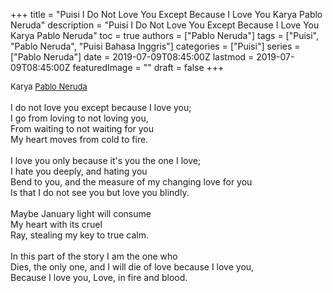 +++
title = "Puisi I Do Not Love You Except Because I Love You Karya Pablo Neruda"
description = "Puisi I Do Not Love You Except Because I Love You Karya Pablo Neruda"
toc = true
authors = ["Pablo Neruda"]
tags = ["Puisi", "Pablo Neruda", "Puisi Bahasa Inggris"]
categories = ["Puisi"]
series = ["Pablo Neruda"]
date = 2019-07-09T08:45:00Z
lastmod = 2019-07-09T08:45:00Z
featuredImage = ""
draft = false
+++

<div style="text-align: justify;">
<div style="font-size: small;">Karya <a href="/authors/pablo-neruda/" target="_blank">Pablo Neruda</a></div><br />
I do not love you except because I love you;<br />I go from loving to not loving you,<br />From waiting to not waiting for you<br />My heart moves from cold to fire.<br /><br />I love you only because it's you the one I love;<br />I hate you deeply, and hating you<br />Bend to you, and the measure of my changing love for you<br />Is that I do not see you but love you blindly.<br /><br />Maybe January light will consume<br />My heart with its cruel<br />Ray, stealing my key to true calm.<br /><br />In this part of the story I am the one who<br />Dies, the only one, and I will die of love because I love you,<br />Because I love you, Love, in fire and blood.</div>
